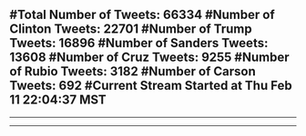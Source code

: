 #Total Number of Tweets: 66334 
#Number of Clinton Tweets: 22701
#Number of Trump Tweets: 16896
#Number of Sanders Tweets: 13608
#Number of Cruz Tweets: 9255
#Number of Rubio Tweets: 3182
#Number of Carson Tweets: 692
#Current Stream Started at Thu Feb 11 22:04:37 MST
---
---
---
